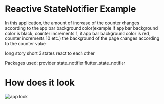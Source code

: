 # Reactive StateNotifier Example

In this application, the amount of increase of the counter changes according to the app bar background color(example if app bar background color is black, counter increments 1, if app bar background color is red, counter increments 10 etc.)
the background of the page changes according to the counter value

long story short 3 states react to each other

Packages used:
provider
state_notifier
flutter_state_notifier


# How does it look

![app look](https://i.im.ge/2022/08/02/FAU0v6.reactive-counter-sn-20220802133348.gif)